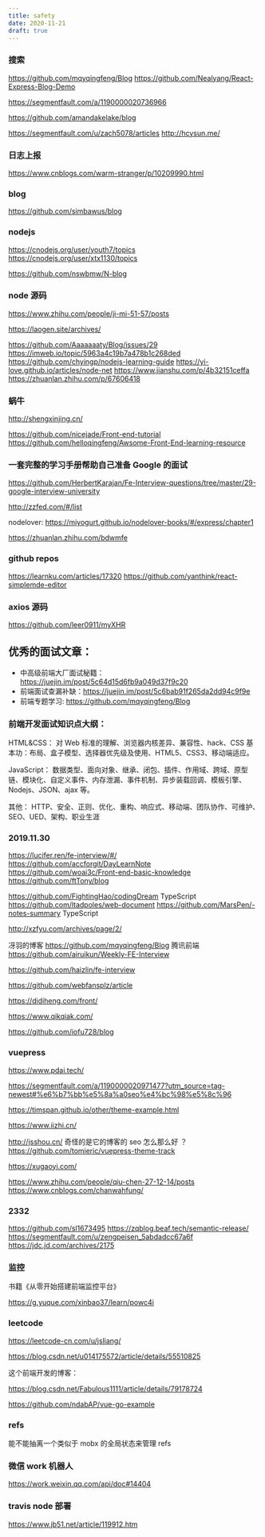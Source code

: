 ```yaml
---
title: safety
date: 2020-11-21
draft: true
---
```


### 搜索

https://github.com/mqyqingfeng/Blog
https://github.com/Nealyang/React-Express-Blog-Demo

https://segmentfault.com/a/1190000020736966

https://github.com/amandakelake/blog

https://segmentfault.com/u/zach5078/articles
http://hcysun.me/

### 日志上报

https://www.cnblogs.com/warm-stranger/p/10209990.html

### blog

https://github.com/simbawus/blog

### nodejs

https://cnodejs.org/user/youth7/topics
https://cnodejs.org/user/xtx1130/topics

https://github.com/nswbmw/N-blog

### node 源码

https://www.zhihu.com/people/ji-mi-51-57/posts

https://laogen.site/archives/

https://github.com/Aaaaaaaty/Blog/issues/29
https://imweb.io/topic/5963a4c19b7a478b1c268ded
https://github.com/chyingp/nodejs-learning-guide
https://yi-love.github.io/articles/node-net
https://www.jianshu.com/p/4b32151ceffa
https://zhuanlan.zhihu.com/p/67606418

### 蜗牛

http://shengxinjing.cn/

https://github.com/nicejade/Front-end-tutorial
https://github.com/helloqingfeng/Awsome-Front-End-learning-resource

### 一套完整的学习手册帮助自己准备 Google 的面试

https://github.com/HerbertKarajan/Fe-Interview-questions/tree/master/29-google-interview-university

http://zzfed.com/#/list

nodelover: https://miyogurt.github.io/nodelover-books/#/express/chapter1

https://zhuanlan.zhihu.com/bdwmfe

### github repos

https://learnku.com/articles/17320
https://github.com/yanthink/react-simplemde-editor

### axios 源码

https://github.com/leer0911/myXHR

## 优秀的面试文章：

- 中高级前端大厂面试秘籍：https://juejin.im/post/5c64d15d6fb9a049d37f9c20
- 前端面试查漏补缺：https://juejin.im/post/5c6bab91f265da2dd94c9f9e
- 前端专题学习: https://github.com/mqyqingfeng/Blog

### 前端开发面试知识点大纲：

HTML&CSS： 对 Web 标准的理解、浏览器内核差异、兼容性、hack、CSS 基本功：布局、盒子模型、选择器优先级及使用、HTML5、CSS3、移动端适应。

JavaScript： 数据类型、面向对象、继承、闭包、插件、作用域、跨域、原型链、模块化、自定义事件、内存泄漏、事件机制、异步装载回调、模板引擎、Nodejs、JSON、ajax 等。

其他： HTTP、安全、正则、优化、重构、响应式、移动端、团队协作、可维护、SEO、UED、架构、职业生涯

### 2019.11.30

https://lucifer.ren/fe-interview/#/
https://github.com/accforgit/DayLearnNote
https://github.com/woai3c/Front-end-basic-knowledge
https://github.com/ftTony/blog

https://github.com/FightingHao/codingDream TypeScript
https://github.com/ltadpoles/web-document
https://github.com/MarsPen/-notes-summary TypeScript

http://xzfyu.com/archives/page/2/

冴羽的博客 https://github.com/mqyqingfeng/Blog
腾讯前端 https://github.com/airuikun/Weekly-FE-Interview

https://github.com/haizlin/fe-interview

https://github.com/webfansplz/article

https://didiheng.com/front/

https://www.qikqiak.com/

https://github.com/iofu728/blog

### vuepress

https://www.pdai.tech/

https://segmentfault.com/a/1190000020971477?utm_source=tag-newest#%e6%b7%bb%e5%8a%a0seo%e4%bc%98%e5%8c%96

https://timspan.github.io/other/theme-example.html

https://www.iizhi.cn/

http://jsshou.cn/ 奇怪的是它的博客的 seo 怎么那么好 ？
https://github.com/tomieric/vuepress-theme-track

https://xugaoyi.com/

https://www.zhihu.com/people/qiu-chen-27-12-14/posts
https://www.cnblogs.com/chanwahfung/

### 2332

https://github.com/sl1673495
https://zqblog.beaf.tech/semantic-release/
https://segmentfault.com/u/zengpeisen_5abdadcc67a6f
https://jdc.jd.com/archives/2175

### 监控

书籍《从零开始搭建前端监控平台》

https://g.yuque.com/xinbao37/learn/powc4i

### leetcode

https://leetcode-cn.com/u/jsliang/

https://blog.csdn.net/u014175572/article/details/55510825

这个前端开发的博客：

https://blog.csdn.net/Fabulous1111/article/details/79178724

https://github.com/ndabAP/vue-go-example

### refs

能不能抽离一个类似于 mobx 的全局状态来管理 refs

### 微信 work 机器人

https://work.weixin.qq.com/api/doc#14404

### travis node 部署

https://www.jb51.net/article/119912.htm

